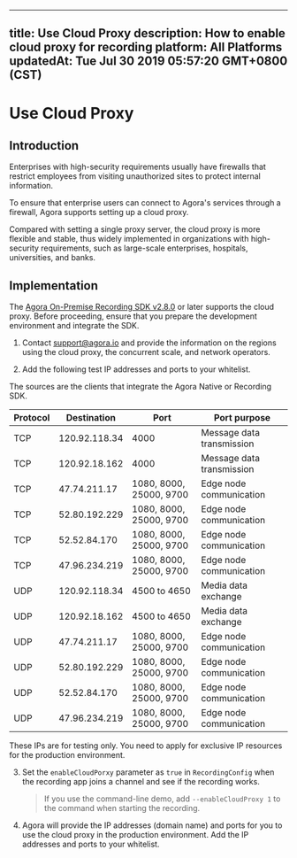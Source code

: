 
---
title: Use Cloud Proxy
description: How to enable cloud proxy for recording
platform: All Platforms
updatedAt: Tue Jul 30 2019 05:57:20 GMT+0800 (CST)
---
# Use Cloud Proxy
## Introduction

Enterprises with high-security requirements usually have firewalls that restrict employees from visiting unauthorized sites to protect internal information.

To ensure that enterprise users can connect to Agora's services through a firewall, Agora supports setting up a cloud proxy. 

Compared with setting a single proxy server, the cloud proxy is more flexible and stable, thus widely implemented in organizations with high-security requirements, such as large-scale enterprises, hospitals, universities, and banks.

## Implementation

The [Agora On-Premise Recording SDK v2.8.0](https://download.agora.io/ardsdk/release/Agora_Recording_SDK_for_Linux_v2.8.0.150.tar.gz) or later supports the cloud proxy. Before proceeding, ensure that you prepare the development environment and integrate the SDK. 

1. Contact support@agora.io and provide the information on the regions using the cloud proxy, the concurrent scale, and network operators.

2. Add the following test IP addresses and ports to your whitelist.

  The sources are the clients that integrate the Agora Native or Recording SDK.

 | Protocol | Destination  | Port                   | Port purpose      |
 | ---- | ------------- | ---------------------- | ---------------------- |
 | TCP  | 120.92.118.34 | 4000                   | Message data transmission |
 | TCP  | 120.92.18.162 | 4000                   | Message data transmission |
 | TCP  | 47.74.211.17  | 1080, 8000, 25000, 9700 | Edge node communication |
 | TCP  | 52.80.192.229 | 1080, 8000, 25000, 9700 | Edge node communication |
 | TCP  | 52.52.84.170  | 1080, 8000, 25000, 9700 | Edge node communication |
 | TCP  | 47.96.234.219 | 1080, 8000, 25000, 9700 | Edge node communication |
 | UDP  | 120.92.118.34 | 4500 to 4650            | Media data exchange |
 | UDP  | 120.92.18.162 | 4500 to 4650            | Media data exchange |
 | UDP  | 47.74.211.17  | 1080, 8000, 25000, 9700 | Edge node communication |
 | UDP  | 52.80.192.229 | 1080, 8000, 25000, 9700 | Edge node communication |
 | UDP  | 52.52.84.170  | 1080, 8000, 25000, 9700 | Edge node communication |
 | UDP  | 47.96.234.219 | 1080, 8000, 25000, 9700 | Edge node communication |

 <div class="alert note">These IPs are for testing only. You need to apply for exclusive IP resources for the production environment.</div>

3. Set the `enableCloudPorxy` parameter as `true` in `RecordingConfig` when the recording app joins a channel and see if the recording works.

   > If you use the command-line demo, add `--enableCloudProxy 1` to the command when starting the recording.

4. Agora will provide the IP addresses (domain name) and ports for you to use the cloud proxy in the production environment. Add the IP addresses and ports to your whitelist.



